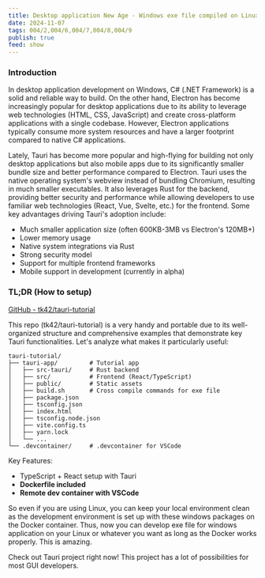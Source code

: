 ```yaml
---
title: Desktop application New Age - Windows exe file compiled on Linux with Tauri 2
date: 2024-11-07
tags: 004/2,004/6,004/7,004/8,004/9
publish: true
feed: show
---
```

### Introduction
In desktop application development on Windows, C# (.NET Framework) is a solid and reliable way to build. On the other hand, Electron has become increasingly popular for desktop applications due to its ability to leverage web technologies (HTML, CSS, JavaScript) and create cross-platform applications with a single codebase. However, Electron applications typically consume more system resources and have a larger footprint compared to native C# applications.

Lately, Tauri has become more popular and high-flying for building not only desktop applications but also mobile apps due to its significantly smaller bundle size and better performance compared to Electron. Tauri uses the native operating system's webview instead of bundling Chromium, resulting in much smaller executables. It also leverages Rust for the backend, providing better security and performance while allowing developers to use familiar web technologies (React, Vue, Svelte, etc.) for the frontend.
Some key advantages driving Tauri's adoption include:

- Much smaller application size (often 600KB-3MB vs Electron's 120MB+)
- Lower memory usage
- Native system integrations via Rust
- Strong security model
- Support for multiple frontend frameworks
- Mobile support in development (currently in alpha)

### TL;DR (How to setup)

[GitHub - tk42/tauri-tutorial](https://github.com/tk42/tauri-tutorial/)

This repo (tk42/tauri-tutorial) is a very handy and portable due to its well-organized structure and comprehensive examples that demonstrate key Tauri functionalities. Let's analyze what makes it particularly useful:

```
tauri-tutorial/
├── tauri-app/         # Tutorial app
│   ├── src-tauri/     # Rust backend
│   ├── src/           # Frontend (React/TypeScript)
│   ├── public/        # Static assets
│   ├── build.sh       # Cross compile commands for exe file
│   ├── package.json
│   ├── tsconfig.json
│   ├── index.html
│   ├── tsconfig.node.json
│   ├── vite.config.ts
│   ├── yarn.lock
│   └── ...
└── .devcontainer/     # .devcontainer for VSCode
```

Key Features:
- TypeScript + React setup with Tauri
- **Dockerfile included**
- **Remote dev container with VSCode**

So even if you are using Linux, you can keep your local environment clean as the development environment is set up with these windows packages on the Docker container. Thus, now you can develop exe file for windows application on your Linux or whatever you want as long as the Docker works properly. This is amazing.

Check out Tauri project right now! This project has a lot of possibilities for most GUI developers.
